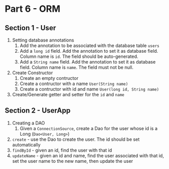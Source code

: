 # Part 6 - ORM

## Section 1 - User
1. Setting database annotations
    1. Add the annotation to be associated with the database table `users`
    2. Add a `long id` field. Add the annotation to set it as database field. Column name is `id`. The field should be auto-generated.
    3. Add a `String name` field. Add the annotation to set it as database field. Column name is `name`. The field must not be null.
2. Create Constructor
    1. Create an empty contructor
    2. Create a contructor with a name `User(String name)`
    3. Create a contructor with id and name `User(long id, String name)`
3. Create/Generate getter and setter for the `id` and `name`

## Section 2 - UserApp
1. Creating a DAO
    1. Given a `ConnectionSource`, create a Dao for the user whose id is a Long (`Dao<User, Long>`)
2. `create` - use the Dao to create the user. The id should be set automatically
3. `findById` - given an id, find the user with that id
4. `updateName` - given an id and name, find the user associated with that id, set the user name to the new name, then update the user 
